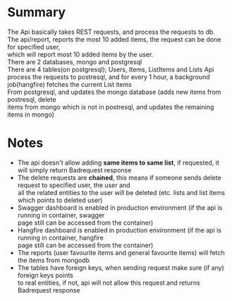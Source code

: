 # Summary  
The Api basically takes REST requests, and process the requests to db.  
The api/report, reports the most 10 added items, the request can be done for specified user,  
which will report most 10 added items by the user.  
There are 2 databases, mongo and postgresql  
There are 4 tables(on postgresql); Users, Items, ListItems and Lists
Api process the requests to postresql, and for every 1 hour, a background job(hangfire) fetches the current List items  
From postgresql, and updates the mongo database (adds new items from postresql, delete  
items from mongo which is not in postresql, and updates the remaining items in mongo)  

# Notes  
- The api doesn't allow adding <strong>same items to same list</strong>, if requested, it will simply return Badrequest response  
- The delete requests are <strong>chained</strong>, this means if someone sends delete request to specified user, the user and  
all the related entities to the user will be deleted (etc. lists and list items which points to deleted user)  
- Swagger dashboard is enabled in production environment (if the api is running in container, swagger  
page still can be accessed from the container)
- Hangfire dashboard is enabled in production environment (if the api is running in container, hangfire  
page still can be accessed from the container)
- The reports (user favourite items and general favourite items) will fetch the items from mongodb
- The tables have foreign keys, when sending request make sure (if any) foreign keys points  
to real entities, if not, api will not allow this request and returns Badrequest response